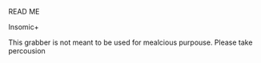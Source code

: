 READ ME


Insomic+

This grabber is not meant to be used for mealcious purpouse. Please take percousion 

